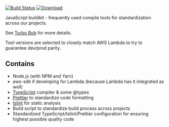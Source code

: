 [![Build Status](https://img.shields.io/travis/function61/buildkit-js.svg?style=for-the-badge)](https://travis-ci.org/function61/buildkit-js)
[![Download](https://img.shields.io/docker/pulls/fn61/buildkit-js.svg?style=for-the-badge)](https://hub.docker.com/r/fn61/buildkit-js/)

JavaScript buildkit - frequently used compile tools for standardization across our projects.

See [Turbo Bob](https://github.com/function61/turbobob) for more details.

Tool versions are selected to closely match AWS Lambda to try to guarantee dev/prod parity.


Contains
--------

- Node.js (with NPM and Yarn)
- aws-sdk if developing for Lambda (because Lambda has it integrated as well)
- [TypeScript](https://www.typescriptlang.org/) compiler & some @types
- [Prettier](https://prettier.io/) to standardize code formatting
- [tslint](https://palantir.github.io/tslint/) for static analysis
- Build script to standardize build process across projects
- Standardized TypeScript/tslint/Prettier configuration for ensuring highest possible quality code
